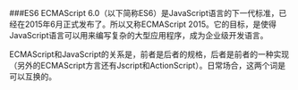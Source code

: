 ###ES6
ECMAScript 6.0（以下简称ES6）是JavaScript语言的下一代标准，已经在2015年6月正式发布了。所以又称ECMAScript 2015。它的目标，是使得JavaScript语言可以用来编写复杂的大型应用程序，成为企业级开发语言。

ECMAScript和JavaScript的关系是，前者是后者的规格，后者是前者的一种实现（另外的ECMAScript方言还有Jscript和ActionScript）。日常场合，这两个词是可以互换的。
